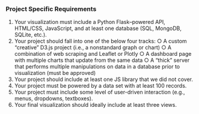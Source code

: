


### Project Specific Requirements
1. Your visualization must include a Python Flask–powered API, HTML/CSS, JavaScript, and at least one database (SQL, MongoDB, SQLite, etc.).
2. Your project should fall into one of the below four tracks:
○ A custom “creative” D3.js project (i.e., a nonstandard graph or chart)
○ A combination of web scraping and Leaflet or Plotly
○ A dashboard page with multiple charts that update from the same data
○ A “thick” server that performs multiple manipulations on data in a database prior to visualization (must be approved)
3. Your project should include at least one JS library that we did not cover.
4. Your project must be powered by a data set with at least 100 records.
5. Your project must include some level of user-driven interaction (e.g., menus, dropdowns, textboxes).
6. Your final visualization should ideally include at least three views.




